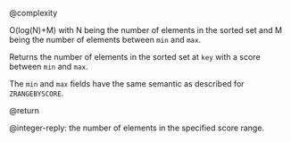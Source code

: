 @complexity

O(log(N)+M) with N being the number of elements in the
sorted set and M being the number of elements between `min` and `max`.

Returns the number of elements in the sorted set at `key` with
a score between `min` and `max`.

The `min` and `max` fields have the same semantic as described
for `ZRANGEBYSCORE`.

@return

@integer-reply: the number of elements in the specified score range.

